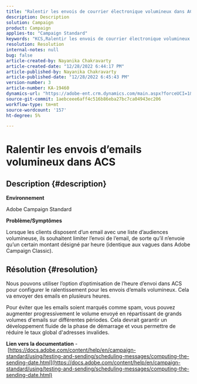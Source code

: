 ```yaml
---
title: "Ralentir les envois de courrier électronique volumineux dans ACS"
description: Description
solution: Campaign
product: Campaign
applies-to: "Campaign Standard"
keywords: "KCS,Ralentir les envois de courrier électronique volumineux ACS"
resolution: Resolution
internal-notes: null
bug: false
article-created-by: Nayanika Chakravarty
article-created-date: "12/28/2022 6:44:17 PM"
article-published-by: Nayanika Chakravarty
article-published-date: "12/28/2022 6:45:43 PM"
version-number: 3
article-number: KA-19460
dynamics-url: "https://adobe-ent.crm.dynamics.com/main.aspx?forceUCI=1&pagetype=entityrecord&etn=knowledgearticle&id=20fb469d-df86-ed11-81ac-6045bd0063aa"
source-git-commit: 1aebceee6aff4c516b86eba27bc7ca04943ec206
workflow-type: tm+mt
source-wordcount: '157'
ht-degree: 5%

---
```


# Ralentir les envois d’emails volumineux dans ACS

## Description {#description}


<b>Environnement</b>

Adobe Campaign Standard

<b>Problème/Symptômes</b>

Lorsque les clients disposent d’un email avec une liste d’audiences volumineuse, ils souhaitent limiter l’envoi de l’email, de sorte qu’il n’envoie qu’un certain montant désigné par heure (identique aux vagues dans Adobe Campaign Classic).


## Résolution {#resolution}


Nous pouvons utiliser l’option d’optimisation de l’heure d’envoi dans ACS pour configurer le ralentissement pour les envois d’emails volumineux. Cela va envoyer des emails en plusieurs heures.

Pour éviter que les emails soient marqués comme spam, vous pouvez augmenter progressivement le volume envoyé en répartissant de grands volumes d&#39;emails sur différentes périodes. Cela devrait garantir un développement fluide de la phase de démarrage et vous permettre de réduire le taux global d&#39;adresses invalides.

<b>Lien vers la documentation</b> - [https://docs.adobe.com/content/help/en/campaign-standard/using/testing-and-sending/scheduling-messages/computing-the-sending-date.html](https://docs.adobe.com/content/help/en/campaign-standard/using/testing-and-sending/scheduling-messages/computing-the-sending-date.html)

